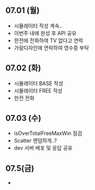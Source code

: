 
## 07.01 (월)

- 시뮬레이터 작성 계속..
- 이번주 내에 완성 후 API 공유
- 한전에 전화하여 TV 없다고 연락
- 가람디자인에 연락하여 영수증 부탁

## 07.02 (화)

- 시뮬레이터 BASE 작성
- 시뮬레이터 FREE 작성
- 한전 전화

## 07.03 (수)

- isOverTotalFreeMaxWin 점검
- Scatter 랜덤하게..?
- dev 서버 배포 및 응답 공유

## 07.5(금)

- 